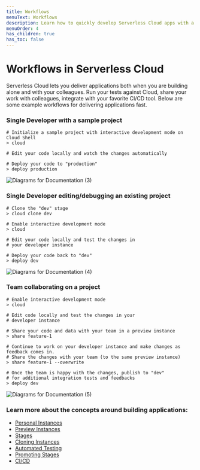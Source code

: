```yaml
---
title: Workflows
menuText: Workflows
description: Learn how to quickly develop Serverless Cloud apps with a single developer or an entire team.
menuOrder: 4
has_children: true
has_toc: false
---
```


# Workflows in Serverless Cloud

Serverless Cloud lets you deliver applications both when you are building alone and with your colleagues. Run your tests against Cloud, share your work with colleagues, integrate with your favorite CI/CD tool. Below are some example workflows for delivering applications fast.

### Single Developer with a sample project

```
# Initialize a sample project with interactive development mode on Cloud Shell
> cloud

# Edit your code locally and watch the changes automatically

# Deploy your code to "production"
> deploy production
```

![Diagrams for Documentation (3)](https://user-images.githubusercontent.com/85096820/134044297-945190ee-15b1-437f-b9ba-c442a636e007.png)

### Single Developer editing/debugging an existing project

```
# Clone the "dev" stage
> cloud clone dev

# Enable interactive development mode
> cloud

# Edit your code locally and test the changes in
# your developer instance

# Deploy your code back to "dev"
> deploy dev
```

![Diagrams for Documentation (4)](https://user-images.githubusercontent.com/85096820/134044342-e71946df-d3dc-42ed-8170-d049e6103d73.png)

### Team collaborating on a project

```
# Enable interactive development mode
> cloud

# Edit code locally and test the changes in your
# developer instance

# Share your code and data with your team in a preview instance
> share feature-1

# Continue to work on your developer instance and make changes as feedback comes in.
# Share the changes with your team (to the same preview instance)
> share feature-1 --overwrite

# Once the team is happy with the changes, publish to "dev"
# for additional integration tests and feedbacks
> deploy dev
```

![Diagrams for Documentation (5)](https://user-images.githubusercontent.com/85096820/134044389-3a8b9b50-13bd-4cdc-985b-5bff7196d4a6.png)

### Learn more about the concepts around building applications:

- [Personal Instances](/cloud/docs/workflows/personal-instances)
- [Preview Instances](/cloud/docs/workflows/preview-instances)
- [Stages](/cloud/docs/workflows/stages)
- [Cloning Instances](/cloud/docs/workflows/cloning)
- [Automated Testing](/cloud/docs/workflows/testing)
- [Promoting Stages](/cloud/docs/workflows/promoting-stages)
- [CI/CD](/cloud/docs/workflows/cicd)
